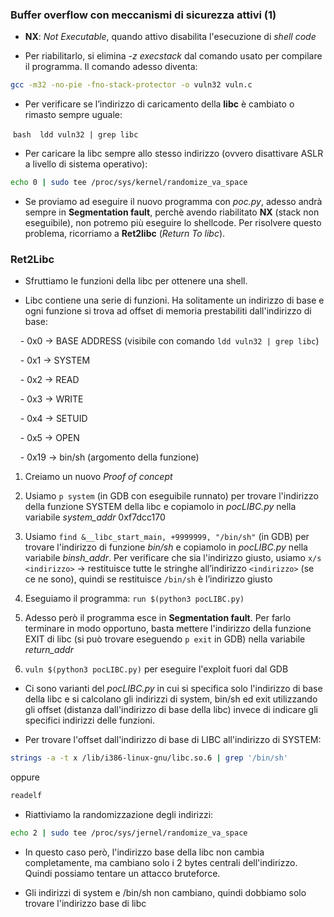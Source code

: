 ### Buffer overflow con meccanismi di sicurezza attivi (1)

- **NX**: *Not Executable*, quando attivo disabilita l'esecuzione di *shell code*

- Per riabilitarlo, si elimina *-z execstack*  dal comando usato per compilare il programma. Il comando adesso diventa:

```bash
gcc -m32 -no-pie -fno-stack-protector -o vuln32 vuln.c
```

- Per verificare se l’indirizzo di caricamento della **libc** è cambiato o rimasto sempre uguale:

 ```bash
 ldd vuln32 | grep libc
 ```


- Per caricare la libc sempre allo stesso indirizzo (ovvero disattivare ASLR a livello di sistema operativo):

```bash
echo 0 | sudo tee /proc/sys/kernel/randomize_va_space
```
  

- Se proviamo ad eseguire il nuovo programma con *poc.py*, adesso andrà sempre in **Segmentation fault**, perchè avendo riabilitato **NX** (stack non eseguibile), non potremo più eseguire lo shellcode. Per risolvere questo problema, ricorriamo a **Ret2libc** (*Return To libc*).

### Ret2Libc

- Sfruttiamo le funzioni della libc per ottenere una shell.

- Libc contiene una serie di funzioni. Ha solitamente un indirizzo di base e ogni funzione si trova ad offset di memoria prestabiliti dall'indirizzo di base:

    - 0x0 -> BASE ADDRESS (visibile con comando `ldd vuln32 | grep libc`)

    - 0x1 -> SYSTEM

    - 0x2 -> READ

    - 0x3 -> WRITE

    - 0x4 -> SETUID

    - 0x5 -> OPEN

    - 0x19 -> bin/sh (argomento della funzione)

1. Creiamo un nuovo *Proof of concept*

2.  Usiamo `p system` (in GDB con eseguibile runnato) per trovare l'indirizzo della funzione SYSTEM della libc e copiamolo in *pocLIBC.py* nella variabile *system_addr* 0xf7dcc170

3. Usiamo `find &__libc_start_main, +9999999, "/bin/sh"` (in GDB) per trovare l'indirizzo di funzione *bin/sh* e copiamolo in *pocLIBC.py* nella variabile *binsh_addr*. Per verificare che sia l'indirizzo giusto, usiamo `x/s <indirizzo>` -> restituisce tutte le stringhe all’indirizzo `<indirizzo>` (se ce ne sono), quindi se restituisce `/bin/sh` è l’indirizzo giusto 

4. Eseguiamo il programma: `run $(python3 pocLIBC.py)`

5. Adesso però il programma esce in **Segmentation fault**. Per farlo terminare in modo opportuno, basta mettere l'indirizzo della funzione EXIT di libc (si può trovare eseguendo `p exit` in GDB) nella variabile *return_addr*

6.  `vuln $(python3 pocLIBC.py)` per eseguire l'exploit fuori dal GDB

- Ci sono varianti del *pocLIBC.py* in cui si specifica solo l'indirizzo di base della libc e si calcolano gli indirizzi di system, bin/sh ed exit utilizzando gli offset (distanza dall'indirizzo di base della libc) invece di indicare gli specifici indirizzi delle funzioni.

- Per trovare l'offset dall'indirizzo di base di LIBC all'indirizzo di SYSTEM:

```bash
strings -a -t x /lib/i386-linux-gnu/libc.so.6 | grep '/bin/sh'
```

oppure

```bash
readelf
```


- Riattiviamo la randomizzazione degli indirizzi:

```bash
echo 2 | sudo tee /proc/sys/jernel/randomize_va_space
```

- In questo caso però, l'indirizzo base della libc non cambia completamente, ma cambiano solo i 2 bytes centrali dell'indirizzo. Quindi possiamo tentare un attacco bruteforce.

- Gli indirizzi di system e /bin/sh non cambiano, quindi dobbiamo solo trovare l'indirizzo base di libc